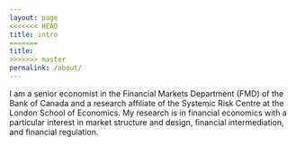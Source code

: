 ```yaml
---
layout: page
<<<<<<< HEAD
title: intro
=======
title: 
>>>>>>> master
permalink: /about/
---
```


I am a senior economist in the Financial Markets Department (FMD) of the Bank of Canada and a research affiliate of the Systemic Risk Centre at the London School of Economics. My research is in financial economics with a particular interest in market structure and design, financial intermediation, and financial regulation.
